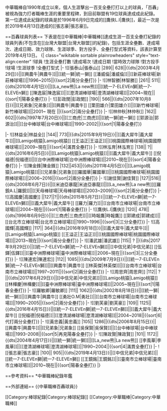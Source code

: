中華職棒自1990年成立以來，個人生涯擊出一百支全壘打打以上的球員，「百轟」被視為強力打者職棒生涯的重要里程碑，到目前聯盟有19位球員達成成此紀錄。
第一位達成此紀錄的球員是於1996年6月9日完成的[[鷹俠L.I|鷹俠]]，最近一次是於2019年4月13日達成的[[張志豪|張志豪]]。

==百轟球員列表==
下表是在[[中華職棒|中華職棒]]達成生涯一百支全壘打紀錄的球員列表(不包含在[[台灣大聯盟|台灣大聯盟]]的紀錄)，包括生涯全壘數、達成場次、達成日期、效力球隊、生涯球季、對方投手、全壘打型式等資料，該表計算至2019年4月13日。
{| class="wikitable sortable plainrowheaders" style="text-align:center"
!球員
!生涯全壘打數
!達成場次
!達成日期
!當時效力球隊
!對方投手
!球場
!生涯球季
!全壘打型式
|-
![[張泰山|張泰山]]
|289|| 628||{{dts|2003年4月29日}}||[[興農牛|興農牛]]||[[統一獅|統一獅]] [[潘威倫|潘威倫]]||[[新莊棒球場|新莊棒球場]]||1996~2015||{{sort|2|兩分全壘打}}
|-
![[林智勝|林智勝]]
|261|| 511||{{dts|2010年4月1日}}||[[La_new熊|La new熊]]||[[統一7-ELEVEn獅|統一7-ELEVEn獅]] [[陳逸宸|陳逸宸]]||[[澄清湖棒球場|澄清湖棒球場]]||2004~現在||{{sort|1|陽春全壘打}}
|-
![[彭政閔|彭政閔]]
|190|| 566||{{dts|2007年10月8日}}||[[兄弟象|兄弟象]]||[[興農牛|興農牛]] [[栗田雄介|栗田雄介]]||[[新竹棒球場|新竹棒球場]]||2001~ 現在 ||{{sort|2|兩分全壘打}}
|-
![[林仲秋|林仲秋]]
|162|| 602||{{dts|1997年7月20日}}||[[三商虎|三商虎]]||[[統一獅|統一獅]] [[郭源治|郭源治]]||[[台中棒球場|台中棒球場]]||1990–2002||{{sort|1|陽春全壘打}}

|-
![[林益全|林益全]]
|144|| 773||{{dts|2015年9月19日}}||[[義大犀牛|義大犀牛]]||[[Lamigo桃猿|Lamigo桃猿]] [[王溢正|王溢正]]||[[桃園國際棒球場|桃園國際棒球場]]||2009~現在||{{sort|4|滿貫全壘打}}
|-
![[林泓育|林泓育]]
|138|| ?||{{dts|2016年6月5日}}||[[Lamigo桃猿|Lamigo桃猿]]||[[義大犀牛|義大犀牛]] [[倪福德|倪福德]]||[[台中洲際棒球場|台中洲際棒球場]]||2010~現在||{{sort|4|陽春全壘打}}
|-
![[陳金鋒|陳金鋒]]
|132||453||{{dts|2011年4月5日}}||[[Lamigo桃猿|Lamigo桃猿]]||[[兄弟象|兄弟象]][[羅國華|羅國華]]||[[桃園國際棒球場|桃園國際棒球場]]||2006~2016||{{sort|2|兩分全壘打}}
|-
![[謝佳賢|謝佳賢]]
|127||516||{{dts|2008年6月7日}}||[[米迪亞暴龍|米迪亞暴龍]]||[[La_new熊|La new熊]][[羅銳A.L|羅銳]]||[[天母棒球場|天母棒球場]]||2003~2009||{{sort|2|兩分全壘打}}
|-
![[高國慶|高國慶]]
||127||?||{{dts|2015年5月7日}}||[[統一7-ELEVEn獅|統一7-ELEVEn獅]]||[[義大犀牛|義大犀牛]] [[羅力|羅力]]||[[台南市立棒球場|台南市立棒球場]]||2004~現在||{{sort|1|陽春全壘打}}
|-
![[鷹俠L.I|鷹俠]]
|120|| 478||{{dts|1996年6月9日}}||[[三商虎|三商虎]]||[[時報鷹|時報鷹]] [[郭建成|郭建成]]||[[台北市立棒球場|台北市立棒球場]]||1990~1996||{{sort|3|三分全壘打}}
|-
![[高國輝|高國輝]]
|117|| 364||{{dts|2016年9月18日}}||[[義大犀牛|義大犀牛]]||[[Lamigo桃猿|Lamigo桃猿]] [[王溢正|王溢正]]||[[桃園國際棒球場|桃園國際棒球場]]||2013~現在||{{sort|兩分全壘打}}
|-
![[潘武雄|潘武雄]]
|115|| ? ||{{dts|2017年9月29日}}||[[統一7-ELEVEn獅|統一7-ELEVEn獅]]||[[中信兄弟|中信兄弟]] [[伍鐸|伍鐸]]||[[臺中洲際棒球場|臺中洲際棒球場]]||2006~現在||{{sort|3|三分全壘打}}
|-
![[陳連宏|陳連宏]]
|112|| 1085||{{dts|2009年7月9日}}||[[統一7-ELEVEn獅|統一7-ELEVEn獅]]||[[興農牛|興農牛]] [[林英傑|林英傑]]||[[台南市立棒球場|台南市立棒球場]]||1997~2011||{{sort|2|兩分全壘打}}
|-
![[周思齊|周思齊]]
|112|| ?||{{dts|2017年6月29日}}||[[中信兄弟|中信兄弟]]||[[Lamigo桃猿|Lamigo桃猿]] [[林樺慶|林樺慶]]||[[臺中洲際棒球場|臺中洲際棒球場]]||2005~現在||{{sort|1|陽春全壘打}}
|-
![[羅敏卿|羅敏卿]]
|111|| 1062||{{dts|2002年8月18日}}||[[統一獅|統一獅]]||[[興農牛|興農牛]] [[勇壯O.M|勇壯]]||[[台南市立棒球場|台南市立棒球場]]||1990~2005||{{sort|2|兩分全壘打}}
|-
![[劉芙豪|劉芙豪]]
|109|| 1125||{{dts|2016年4月15日}}||[[統一7-ELEVEn獅|統一7-ELEVEn獅]]||[[義大犀牛|義大犀牛]] [[倪福德|倪福德]]||[[澄清湖棒球場|澄清湖棒球場]]||2004~2018||{{sort|6|代打兩分全壘打}}
|-
![[黃忠義|黃忠義]]
|105|| 1286||{{dts|2006年8月15日}}||[[興農牛|興農牛]]||[[兄弟象|兄弟象]] [[吳保賢|吳保賢]]||[[台中棒球場|台中棒球場]]||1993–2008||{{sort|5|再見陽春全壘打}}
|-
![[陳政賢|陳政賢]]
|101|| 1172||{{dts|2004年4月17日}}||[[統一獅|統一獅]]||[[La_new熊|La new熊]] [[李風華|李風華]]||[[澄清湖棒球場|澄清湖棒球場]]||1990~2004||{{sort|4|滿貫全壘打}}
|-
![[張志豪|張志豪]]
|100|| 905||{{dts|2019年4月13日}}||[[中信兄弟|中信兄弟]]||[[統一7-ELEVEn獅|統一7-ELEVEn獅]] [[王鏡銘|王鏡銘]]||[[臺南市立棒球場|臺南市立棒球場]]||2010~現在||{{sort|陽春全壘打}}
|}

==參考資料==
*中華職棒紀錄年鑑


==外部連結==
{{中華職棒百轟球員}}


[[Category:棒球紀錄|Category:棒球紀錄]]
[[Category:中華職棒|Category:中華職棒]]